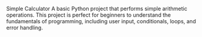 Simple Calculator
A basic Python project that performs simple arithmetic operations. This project is perfect for beginners to understand the fundamentals of programming, including user input, conditionals, loops, and error handling.

